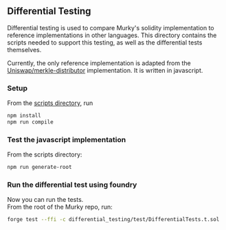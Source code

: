 ## Differential Testing

Differential testing is used to compare Murky's solidity implementation to reference implementations in other languages. This directory contains the scripts needed to support this testing, as well as the differential tests themselves.

Currently, the only reference implementation is adapted from the [Uniswap/merkle-distributor](https://github.com/uniswap/merkle-distributor) implementation. It is written in javascript.

### Setup

From the [scripts directory](./scripts/), run

```sh
npm install
npm run compile
```

### Test the javascript implementation

From the scripts directory:

```sh
npm run generate-root
```

### Run the differential test using foundry

Now you can run the tests.  
From the root of the Murky repo, run:

```sh
forge test --ffi -c differential_testing/test/DifferentialTests.t.sol
```
